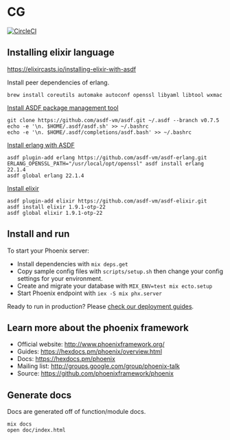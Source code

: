 # CG

[![CircleCI](https://circleci.com/gh/ChurchGoals/ChurchGoals-API.svg?style=svg&circle-token=7292c8dea69e10a92d3f5029890659f82291bf50)](https://circleci.com/gh/ChurchGoals/ChurchGoals-API)

## Installing elixir language
https://elixircasts.io/installing-elixir-with-asdf

Install peer dependencies of erlang.
```
brew install coreutils automake autoconf openssl libyaml libtool wxmac
```

[Install ASDF package management tool](https://asdf-vm.com/#/core-manage-asdf-vm)
```
git clone https://github.com/asdf-vm/asdf.git ~/.asdf --branch v0.7.5
echo -e '\n. $HOME/.asdf/asdf.sh' >> ~/.bashrc
echo -e '\n. $HOME/.asdf/completions/asdf.bash' >> ~/.bashrc
```

[Install erlang with ASDF](https://github.com/asdf-vm/asdf-erlang)
```
asdf plugin-add erlang https://github.com/asdf-vm/asdf-erlang.git
ERLANG_OPENSSL_PATH="/usr/local/opt/openssl" asdf install erlang 22.1.4
asdf global erlang 22.1.4
```

[Install elixir]()
```
asdf plugin-add elixir https://github.com/asdf-vm/asdf-elixir.git
asdf install elixir 1.9.1-otp-22
asdf global elixir 1.9.1-otp-22
```

## Install and run
To start your Phoenix server:

  * Install dependencies with `mix deps.get`
  * Copy sample config files with `scripts/setup.sh` then change your config settings for your environment.
  * Create and migrate your database with `MIX_ENV=test mix ecto.setup`
  * Start Phoenix endpoint with `iex -S mix phx.server`

Ready to run in production? Please [check our deployment guides](https://hexdocs.pm/phoenix/deployment.html).

## Learn more about the phoenix framework

  * Official website: http://www.phoenixframework.org/
  * Guides: https://hexdocs.pm/phoenix/overview.html
  * Docs: https://hexdocs.pm/phoenix
  * Mailing list: http://groups.google.com/group/phoenix-talk
  * Source: https://github.com/phoenixframework/phoenix

## Generate docs

Docs are generated off of function/module docs.

```
mix docs
open doc/index.html
```
